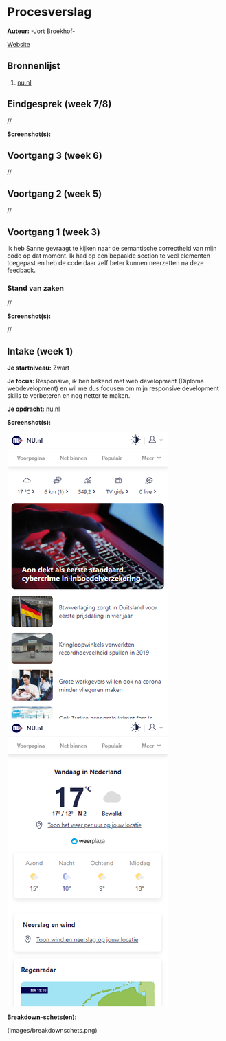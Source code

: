 # Procesverslag
**Auteur:** -Jort Broekhof-

[Website](https://jortdus.github.io/intake/)

## Bronnenlijst
1. [nu.nl](https://www.nu.nl)



## Eindgesprek (week 7/8)

//

**Screenshot(s):**




## Voortgang 3 (week 6)

//



## Voortgang 2 (week 5)

//



## Voortgang 1 (week 3)
Ik heb Sanne gevraagt te kijken naar de semantische correctheid van mijn code op dat moment. 
Ik had op een bepaalde section te veel elementen toegepast en heb de code daar zelf beter kunnen neerzetten na deze feedback.
### Stand van zaken

//

**Screenshot(s):**

//


## Intake (week 1)

**Je startniveau:** Zwart

**Je focus:** Responsive, ik ben bekend met web development (Diploma webdevelopment) en wil me dus focusen om mijn responsive development skills te verbeteren en nog netter te maken. 

**Je opdracht:** [nu.nl](https://www.nu.nl)


**Screenshot(s):**

![Nu.nl voorpagina op een iphone 6/7/8](images/nu-frontpage-mobile.png)
![Nu.nl voorpagina op een iphone 6/7/8](images/nu-weather-mobile.png)

**Breakdown-schets(en):**

(images/breakdownschets.png)